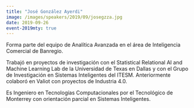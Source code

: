```yaml
---
title: "José González Ayerdi"
image: /images/speakers/2019/09/josegzza.jpg
date: 2019-09-26
event-2019mty: true
---
```


Forma parte del equipo de Analítica Avanzada en el área de Inteligencia Comercial de Banregio.

Trabajó en proyectos de investigación con el Statistical Relational AI
and Machine Learning Lab de la Universidad de Texas en Dallas y con el
Grupo de Investigación en Sistemas Inteligentes del ITESM.
Anteriormente colaboró en Valiot con proyectos de Industria 4.0.

Es Ingeniero en Tecnologías Computacionales por el Tecnológico de Monterrey con orientación parcial en Sistemas Inteligentes.
